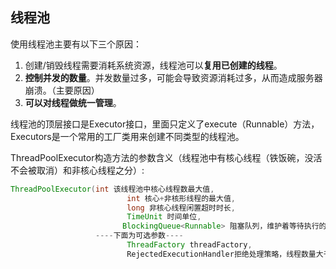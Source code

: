 ## 线程池

使用线程池主要有以下三个原因：

1. 创建/销毁线程需要消耗系统资源，线程池可以**复用已创建的线程**。
2. **控制并发的数量**。并发数量过多，可能会导致资源消耗过多，从而造成服务器崩溃。（主要原因）
3. **可以对线程做统一管理**。

线程池的顶层接口是Executor接口，里面只定义了execute（Runnable）方法，Executors是一个常用的工厂类用来创建不同类型的线程池。

ThreadPoolExecutor构造方法的参数含义（线程池中有核心线程（铁饭碗，没活不会被取消）和非核心线程之分）:

```java
ThreadPoolExecutor(int 该线程池中核心线程数最大值,
                          int 核心+非核形线程的最大值,
                          long 非核心线程闲置超时时长,
                          TimeUnit 时间单位,
                         BlockingQueue<Runnable> 阻塞队列，维护着等待执行的Runnable任务象,
                   ----下面为可选参数----
                          ThreadFactory threadFactory,
                          RejectedExecutionHandler拒绝处理策略，线程数量大于最大线程数就会采用拒绝处理策略)
```